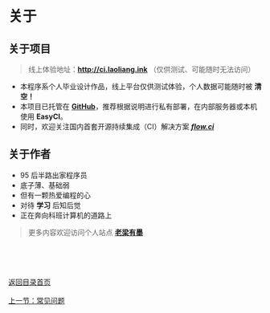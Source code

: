 # 关于

## 关于项目

> 线上体验地址：**http://ci.laoliang.ink**  （仅供测试、可能随时无法访问）

- 本程序系个人毕业设计作品，线上平台仅供测试体验，个人数据可能随时被 **清空！**
- 本项目已托管在 **[GitHub](https://github.com/EasyCI)**，推荐根据说明进行私有部署，在内部服务器或本机使用 **EasyCI**。
- 同时，欢迎关注国内首套开源持续集成（CI）解决方案 ***[flow.ci](https://flowci.github.io)***

## 关于作者

- 95 后半路出家程序员
- 底子薄、基础弱
- 但有一颗热爱编程的心
- 对待 **学习** 后知后觉
- 正在奔向科班计算机的道路上

> 更多内容欢迎访问个人站点 **[老梁有墨](https://www.laoliang.ink)**



<br/><br/><br/>

<div id="bom">
    <a href="./README.md">返回目录首页</a>
</div>
<br>
<div id="bom">
    <a href="./other_question.md">上一节：常见问题</a>
</div>

<link rel="stylesheet" rev="stylesheet" href="./assets/css/easy-ci.css" type="text/css"/>